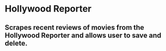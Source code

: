 # Hollywood Reporter

## Scrapes recent reviews of movies from the Hollywood Reporter and allows user to save and delete.

